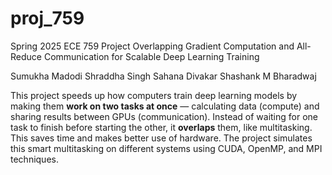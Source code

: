# proj_759
 Spring 2025 ECE 759 Project
Overlapping Gradient Computation and All-Reduce Communication for 
Scalable Deep Learning Training


 Sumukha Madodi
 Shraddha Singh
 Sahana Divakar
 Shashank M Bharadwaj



This project speeds up how computers train deep learning models by making them **work on two tasks at once** — calculating data (compute) and sharing results between GPUs (communication). Instead of waiting for one task to finish before starting the other, it **overlaps** them, like multitasking. This saves time and makes better use of hardware. The project simulates this smart multitasking on different systems using CUDA, OpenMP, and MPI techniques.
